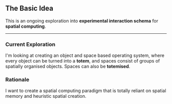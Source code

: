 ## The Basic Idea
This is an ongoing exploration into **experimental interaction schema** for **spatial computing**.

***

### Current Exploration
I'm looking at creating an object and space based operating system, where every object can be turned into a **totem**, and spaces consist of groups of spatially organised objects. Spaces can also be **totemised**.

### Rationale
I want to create a spatial computing paradigm that is totally reliant on spatial memory and heuristic spatial creation.
